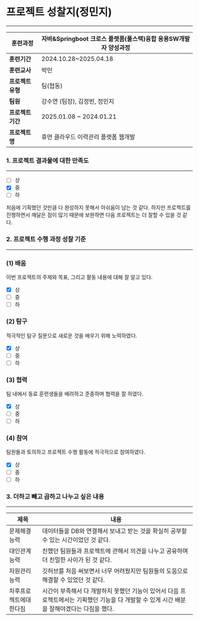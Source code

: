 # 프로젝트 성찰지(정민지)

---

| **훈련과정** | 자바&Springboot 크로스 플랫폼(풀스택)융합 응용SW개발자 양성과정 |
| --- | --- |
| **훈련기간** | 2024.10.28~2025.04.18 |
| **훈련교사** | 박민 |
| **프로젝트 유형** | 팀(협동) |
| **팀원** | 강수연 (팀장), 김정빈, 정민지 |
| **프로젝트 기간** | 2025.01.08 ~ 2024.01.21 |
| **프로젝트명** | 휴먼 클라우드 이력관리 플랫폼 웹개발 |

### 1. 프로젝트 결과물에 대한 만족도

---

- [ ]  상
- [x]  중
- [ ]  하

처음에 기획했던 것만큼 다 완성하지 못해서 아쉬움이 남는 것 같다. 하지만 프로젝트를 진행하면서 깨달은 점이 많기 때문에 보완하면 다음 프로젝트는 더 잘할 수 있을 것 같다.

</aside>

### 2. 프로젝트 수행 과정 성찰 기준

---

### (1) 배움

이번 프로젝트의 주제와 목표, 그리고 활동 내용에 대해 잘 알고 있다.

- [x]  상
- [ ]  중
- [ ]  하

### (2) 탐구

적극적인 탐구 질문으로 새로운 것을 배우기 위해 노력하였다.

- [x]  상
- [ ]  중
- [ ]  하

### (3) 협력

팀 내에서 동료 훈련생들을 배려하고 준종하며 협력을 잘 하였다.

- [x]  상
- [ ]  중
- [ ]  하

### (4) 참여

팀원들과 토의하고 프로젝트 수행 활동에 적극적으로 참여하였다.

- [x]  상
- [ ]  중
- [ ]  하

### 3. 더하고 빼고 곱하고 나누고 싶은 내용

---

| 제목 | 내용 |
| --- | --- |
| 문제해결능력 | 데이터들을 DB와 연결해서 보내고 받는 것을 확실히 공부할 수 있는 시간이었던 것 같다.|
| 대인관계능력 | 친했던 팀원들과 프로젝트에 관해서 의견을 나누고 공유하며 더 친밀한 사이가 된 것 같다. |
| 자원관리능력 | 깃허브를 처음 써보면서 너무 어려웠지만 팀원들의 도움으로 해결할 수 있었던 것 같다. |
| 차후프로젝트에대한다짐 | 시간이 부족해서 다 개발하지 못했던 기능이 있어서 다음 프로젝트에서는 기획했던 기능을 다 개발할 수 있게 시간 배분을 잘해야겠다는 다짐을 했다. |
